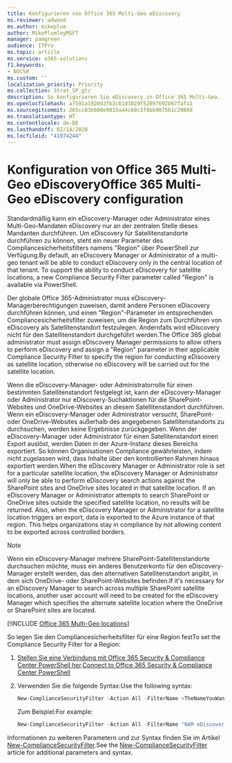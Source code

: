 ```yaml
---
title: Konfigurieren von Office 365 Multi-Geo eDiscovery
ms.reviewer: adwood
ms.author: mikeplum
author: MikePlumleyMSFT
manager: pamgreen
audience: ITPro
ms.topic: article
ms.service: o365-solutions
f1.keywords:
- NOCSH
ms.custom: ''
localization_priority: Priority
ms.collection: Strat_SP_gtc
description: So konfigurieren Sie eDiscovery in Office 365 Multi-Geo.
ms.openlocfilehash: a7591a1920d2fb2c61d3829f52097692b67fafa1
ms.sourcegitcommit: 265cc03b600e9015a44c60c3f8bb9075b1c20888
ms.translationtype: HT
ms.contentlocale: de-DE
ms.lasthandoff: 02/14/2020
ms.locfileid: "41974244"
---
```

# <a name="office-365-multi-geo-ediscovery-configuration"></a><span data-ttu-id="bb6ba-103">Konfiguration von Office 365 Multi-Geo eDiscovery</span><span class="sxs-lookup"><span data-stu-id="bb6ba-103">Office 365 Multi-Geo eDiscovery configuration</span></span>

<span data-ttu-id="bb6ba-p101">Standardmäßig kann ein eDiscovery-Manager oder Administrator eines Multi-Geo-Mandaten eDiscovery nur an der zentralen Stelle dieses Mandanten durchführen. Um eDiscovery für Satellitenstandorte durchführen zu können, steht ein neuer Parameter des Compliancesicherheitsfilters namens "Region" über PowerShell zur Verfügung.</span><span class="sxs-lookup"><span data-stu-id="bb6ba-p101">By default, an eDiscovery Manager or Administrator of a multi-geo tenant will be able to conduct eDiscovery only in the central location of that tenant. To support the ability to conduct eDiscovery for satellite locations, a new Compliance Security Filter parameter called "Region" is available via PowerShell.</span></span>

<span data-ttu-id="bb6ba-106">Der globale Office 365-Administrator muss eDiscovery-Managerberechtigungen zuweisen, damit andere Personen eDiscovery durchführen können, und einen "Region"-Parameter im entsprechenden Compliancesicherheitsfilter zuweisen, um die Region zum Durchführen von eDiscovery als Satellitenstandort festzulegen. Andernfalls wird eDiscovery nicht für den Satellitenstandort durchgeführt werden.</span><span class="sxs-lookup"><span data-stu-id="bb6ba-106">The Office 365 global administrator must assign eDiscovery Manager permissions to allow others to perform eDiscovery and assign a "Region" parameter in their applicable Compliance Security Filter to specify the region for conducting eDiscovery as satellite location, otherwise no eDiscovery will be carried out for the satellite location.</span></span>

<span data-ttu-id="bb6ba-p102">Wenn die eDiscovery-Manager- oder Administratorrolle für einen bestimmten Satellitenstandort festgelegt ist, kann der eDiscovery-Manager oder Administrator nur eDiscovery-Suchaktionen für die SharePoint-Websites und OneDrive-Websites an diesem Satellitenstandort durchführen. Wenn ein eDiscovery-Manager oder Administrator versucht, SharePoint- oder OneDrive-Websites außerhalb des angegebenen Satellitenstandorts zu durchsuchen, werden keine Ergebnisse zurückgegeben. Wenn der eDiscovery-Manager oder Administrator für einen Satellitenstandort einen Export auslöst, werden Daten in der Azure-Instanz dieses Bereichs exportiert. So können Organisationen Compliance gewährleisten, indem nicht zugelassen wird, dass Inhalte über den kontrollierten Rahmen hinaus exportiert werden.</span><span class="sxs-lookup"><span data-stu-id="bb6ba-p102">When the eDiscovery Manager or Administrator role is set for a particular satellite location, the eDiscovery Manager or Administrator will only be able to perform eDiscovery search actions against the SharePoint sites and OneDrive sites located in that satellite location. If an eDiscovery Manager or Administrator attempts to search SharePoint or OneDrive sites outside the specified satellite location, no results will be returned. Also, when the eDiscovery Manager or Administrator for a satellite location triggers an export, data is exported to the Azure instance of that region. This helps organizations stay in compliance by not allowing content to be exported across controlled borders.</span></span>

> [!NOTE]
> <span data-ttu-id="bb6ba-111">Wenn ein eDiscovery-Manager mehrere SharePoint-Satellitenstandorte durchsuchen möchte, muss ein anderes Benutzerkonto für den eDiscovery-Manager erstellt werden, das den alternativen Satellitenstandort angibt, in dem sich OneDrive- oder SharePoint-Websites befinden.</span><span class="sxs-lookup"><span data-stu-id="bb6ba-111">If it's necessary for an eDiscovery Manager to search across multiple SharePoint satellite locations, another user account will need to be created for the eDiscovery Manager which specifies the alternate satellite location where the OneDrive or SharePoint sites are located.</span></span>

[!INCLUDE [Office 365 Multi-Geo locations](includes/office-365-multi-geo-locations.md)]

<span data-ttu-id="bb6ba-112">So legen Sie den Compliancesicherheitsfilter für eine Region fest</span><span class="sxs-lookup"><span data-stu-id="bb6ba-112">To set the Compliance Security Filter for a Region:</span></span>

1. <span data-ttu-id="bb6ba-113">[Stellen Sie eine Verbindung mit Office 365 Security & Compliance Center PowerShell her](https://docs.microsoft.com/powershell/exchange/office-365-scc/connect-to-scc-powershell/connect-to-scc-powershell).</span><span class="sxs-lookup"><span data-stu-id="bb6ba-113">[Connect to Office 365 Security & Compliance Center PowerShell](https://docs.microsoft.com/powershell/exchange/office-365-scc/connect-to-scc-powershell/connect-to-scc-powershell)</span></span>

2. <span data-ttu-id="bb6ba-114">Verwenden Sie die folgende Syntax:</span><span class="sxs-lookup"><span data-stu-id="bb6ba-114">Use the following syntax:</span></span>

   ```powershell
   New-ComplianceSecurityFilter -Action All -FilterName <TheNameYouWantToAssign> -Region <RegionValue> -Users <UserPrincipalName>
   ```

   <span data-ttu-id="bb6ba-115">Zum Beispiel:</span><span class="sxs-lookup"><span data-stu-id="bb6ba-115">For example:</span></span>

   ```powershell
   New-ComplianceSecurityFilter -Action All -FilterName "NAM eDiscovery Managers" -Region NAM -Users adwood@contoso.onmicrosoft.com
   ```

<span data-ttu-id="bb6ba-116">Informationen zu weiteren Parametern und zur Syntax finden Sie im Artikel [New-ComplianceSecurityFilter](https://docs.microsoft.com/powershell/module/exchange/policy-and-compliance-content-search/new-compliancesecurityfilter).</span><span class="sxs-lookup"><span data-stu-id="bb6ba-116">See the [New-ComplianceSecurityFilter](https://docs.microsoft.com/powershell/module/exchange/policy-and-compliance-content-search/new-compliancesecurityfilter) article for additional parameters and syntax.</span></span>
